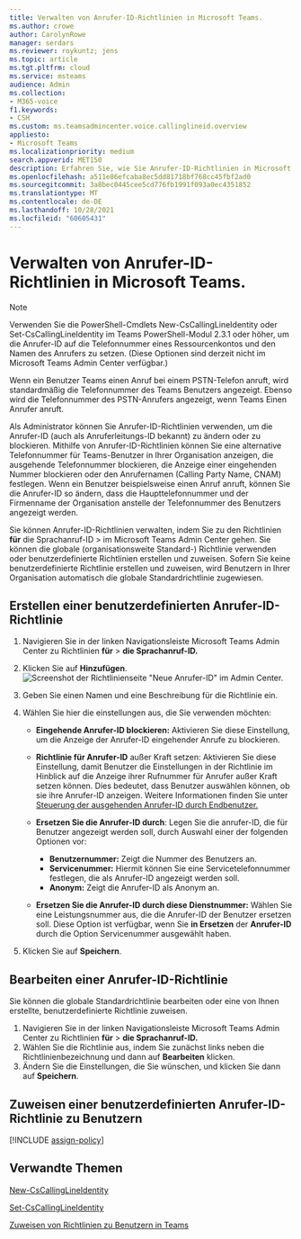 ```yaml
---
title: Verwalten von Anrufer-ID-Richtlinien in Microsoft Teams.
ms.author: crowe
author: CarolynRowe
manager: serdars
ms.reviewer: roykuntz; jens
ms.topic: article
ms.tgt.pltfrm: cloud
ms.service: msteams
audience: Admin
ms.collection:
- M365-voice
f1.keywords:
- CSH
ms.custom: ms.teamsadmincenter.voice.callinglineid.overview
appliesto:
- Microsoft Teams
ms.localizationpriority: medium
search.appverid: MET150
description: Erfahren Sie, wie Sie Anrufer-ID-Richtlinien in Microsoft Teams verwenden und verwalten, um die Anrufer-ID Teams Benutzer in Ihrer Organisation zu ändern oder zu blockieren.
ms.openlocfilehash: a511e86efcaba8ec5dd81718bf768cc45fbf2ad0
ms.sourcegitcommit: 3a8bec0445cee5cd776fb1991f093a0ec4351852
ms.translationtype: MT
ms.contentlocale: de-DE
ms.lasthandoff: 10/28/2021
ms.locfileid: "60605431"
---
```

# <a name="manage-caller-id-policies-in-microsoft-teams"></a>Verwalten von Anrufer-ID-Richtlinien in Microsoft Teams.

> [!NOTE]
> Verwenden Sie die PowerShell-Cmdlets New-CsCallingLineIdentity oder Set-CsCallingLineIdentity im Teams PowerShell-Modul 2.3.1 oder höher, um die Anrufer-ID auf die Telefonnummer eines Ressourcenkontos und den Namen des Anrufers zu setzen. (Diese Optionen sind derzeit nicht im Microsoft Teams Admin Center verfügbar.) 

Wenn ein Benutzer Teams einen Anruf bei einem PSTN-Telefon anruft, wird standardmäßig die Telefonnummer des Teams Benutzers angezeigt. Ebenso wird die Telefonnummer des PSTN-Anrufers angezeigt, wenn Teams Einen Anrufer anruft.

Als Administrator können Sie Anrufer-ID-Richtlinien verwenden, um die Anrufer-ID (auch als Anruferleitungs-ID bekannt) zu ändern oder zu blockieren. Mithilfe von Anrufer-ID-Richtlinien können Sie eine alternative Telefonnummer für Teams-Benutzer in Ihrer Organisation anzeigen, die ausgehende Telefonnummer blockieren, die Anzeige einer eingehenden Nummer blockieren oder den Anrufernamen (Calling Party Name, CNAM) festlegen. Wenn ein Benutzer beispielsweise einen Anruf anruft, können Sie die Anrufer-ID so ändern, dass die Haupttelefonnummer und der Firmenname der Organisation anstelle der Telefonnummer des Benutzers angezeigt werden.

Sie können Anrufer-ID-Richtlinien verwalten, indem Sie zu den Richtlinien **für** die Sprachanruf-ID  >   im Microsoft Teams Admin Center gehen. Sie können die globale (organisationsweite Standard-) Richtlinie verwenden oder benutzerdefinierte Richtlinien erstellen und zuweisen. Sofern Sie keine benutzerdefinierte Richtlinie erstellen und zuweisen, wird Benutzern in Ihrer Organisation automatisch die globale Standardrichtlinie zugewiesen.

## <a name="create-a-custom-caller-id-policy"></a>Erstellen einer benutzerdefinierten Anrufer-ID-Richtlinie

1. Navigieren Sie in der linken Navigationsleiste Microsoft Teams Admin Center zu Richtlinien **für**  >  **die Sprachanruf-ID.**
2. Klicken Sie auf **Hinzufügen**. <br>
![Screenshot der Richtlinienseite "Neue Anrufer-ID" im Admin Center.](media/caller-id-policies-add-policy.png)
3. Geben Sie einen Namen und eine Beschreibung für die Richtlinie ein.
4. Wählen Sie hier die einstellungen aus, die Sie verwenden möchten:

    - **Eingehende Anrufer-ID blockieren:** Aktivieren Sie diese Einstellung, um die Anzeige der Anrufer-ID eingehender Anrufe zu blockieren.
    - **Richtlinie für Anrufer-ID** außer Kraft setzen: Aktivieren Sie diese Einstellung, damit Benutzer die Einstellungen in der Richtlinie im Hinblick auf die Anzeige ihrer Rufnummer für Anrufer außer Kraft setzen können. Dies bedeutet, dass Benutzer auswählen können, ob sie ihre Anrufer-ID anzeigen. Weitere Informationen finden Sie unter [Steuerung der ausgehenden Anrufer-ID durch Endbenutzer.](./how-can-caller-id-be-used-in-your-organization.md#end-user-control-of-outbound-caller-id)
    - **Ersetzen Sie die Anrufer-ID durch**: Legen Sie die anrufer-ID, die für Benutzer angezeigt werden soll, durch Auswahl einer der folgenden Optionen vor:

        - **Benutzernummer:** Zeigt die Nummer des Benutzers an. 
        - **Servicenummer:** Hiermit können Sie eine Servicetelefonnummer festlegen, die als Anrufer-ID angezeigt werden soll.
        - **Anonym:** Zeigt die Anrufer-ID als Anonym an.

    - **Ersetzen Sie die Anrufer-ID durch diese Dienstnummer:** Wählen Sie eine Leistungsnummer aus, die die Anrufer-ID der Benutzer ersetzen soll. Diese Option ist verfügbar, wenn Sie **in Ersetzen** der **Anrufer-ID** durch die Option Servicenummer ausgewählt haben.

5. Klicken Sie auf **Speichern**.

## <a name="edit-a-caller-id-policy"></a>Bearbeiten einer Anrufer-ID-Richtlinie

Sie können die globale Standardrichtlinie bearbeiten oder eine von Ihnen erstellte, benutzerdefinierte Richtlinie zuweisen. 

1. Navigieren Sie in der linken Navigationsleiste Microsoft Teams Admin Center zu Richtlinien **für**  >  **die Sprachanruf-ID.**
2. Wählen Sie die Richtlinie aus, indem Sie zunächst links neben die Richtlinienbezeichnung und dann auf **Bearbeiten** klicken.
3. Ändern Sie die Einstellungen, die Sie wünschen, und klicken Sie dann auf **Speichern**.

## <a name="assign-a-custom-caller-id-policy-to-users"></a>Zuweisen einer benutzerdefinierten Anrufer-ID-Richtlinie zu Benutzern

[!INCLUDE [assign-policy](includes/assign-policy.md)]

## <a name="related-topics"></a>Verwandte Themen

[New-CsCallingLineIdentity](/powershell/module/skype/new-cscallinglineidentity)

[Set-CsCallingLineIdentity](/powershell/module/skype/set-cscallinglineidentity)

[Zuweisen von Richtlinien zu Benutzern in Teams](policy-assignment-overview.md)
